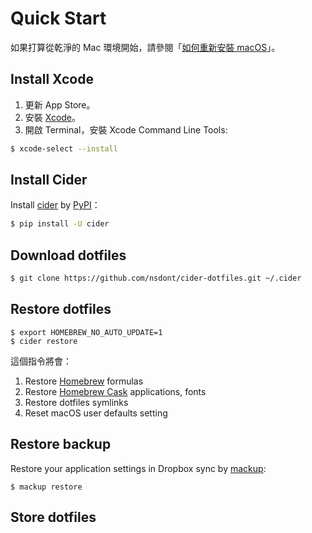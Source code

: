 # Quick Start

如果打算從乾淨的 Mac 環境開始，請參閱「[如何重新安裝 macOS](https://support.apple.com/zh-tw/HT204904)」。

## Install Xcode

1. 更新 App Store。
2. 安裝 [Xcode](https://itunes.apple.com/us/app/xcode/id497799835?mt=12)。
3. 開啟 Terminal，安裝 Xcode Command Line Tools:

```bash
$ xcode-select --install
```

## Install Cider

Install [cider](https://github.com/msanders/cider) by [PyPI](https://pypi.python.org/pypi)：

```bash
$ pip install -U cider
```

## Download dotfiles

```bash
$ git clone https://github.com/nsdont/cider-dotfiles.git ~/.cider
```

## Restore dotfiles

```
$ export HOMEBREW_NO_AUTO_UPDATE=1
$ cider restore
```

這個指令將會：

1. Restore [Homebrew](http://brew.sh/) formulas
2. Restore [Homebrew Cask](https://caskroom.github.io/) applications, fonts
3. Restore dotfiles symlinks
4. Reset macOS user defaults setting

## Restore backup

Restore your application settings in Dropbox sync by [mackup](https://github.com/lra/mackup):

```
$ mackup restore
```

## Store dotfiles
